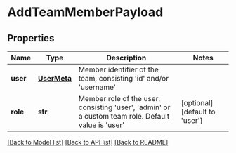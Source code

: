 # AddTeamMemberPayload

## Properties
Name | Type | Description | Notes
------------ | ------------- | ------------- | -------------
**user** | [**UserMeta**](UserMeta.md) | Member identifier of the team, consisting &#39;id&#39; and/or &#39;username&#39; | 
**role** | **str** | Member role of the user, consisting &#39;user&#39;, &#39;admin&#39; or a custom team role. Default value is &#39;user&#39; | [optional] [default to 'user']

[[Back to Model list]](../README.md#documentation-for-models) [[Back to API list]](../README.md#documentation-for-api-endpoints) [[Back to README]](../README.md)


